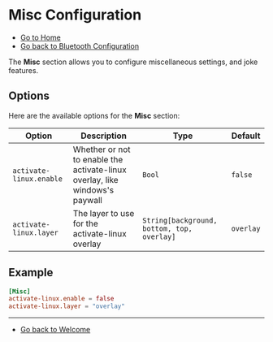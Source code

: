 # Misc Configuration

- [Go to Home](./Welcome.md)
- [Go back to Bluetooth Configuration](./Bluetooth.md)

The **Misc** section allows you to configure miscellaneous settings, and joke features.

## Options

Here are the available options for the **Misc** section:

| Option                | Description                                  | Type   | Default |
| ----------------------- | ---------------------------------------------- | -------- | --------- |
| `activate-linux.enable` | Whether or not to enable the activate-linux overlay, like windows's paywall | `Bool` | `false` |
| `activate-linux.layer` | The layer to use for the activate-linux overlay | `String[background, bottom, top, overlay]` | `overlay` |

## Example

```toml
[Misc]
activate-linux.enable = false
activate-linux.layer = "overlay"
```

---

- [Go back to Welcome](./Welcome.md)
